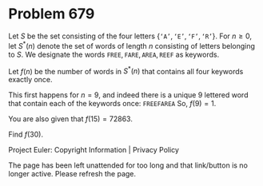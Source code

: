 #   Problem 679

   Let $S$ be the set consisting of the four letters
   $\{\texttt{`A'},\texttt{`E'},\texttt{`F'},\texttt{`R'}\}$.
   For $n\ge 0$, let $S^*(n)$ denote the set of words of length $n$
   consisting of letters belonging to $S$.
   We designate the words $\texttt{FREE}, \texttt{FARE}, \texttt{AREA},
   \texttt{REEF}$ as keywords.

   Let $f(n)$ be the number of words in $S^*(n)$ that contains all four
   keywords exactly once.

   This first happens for $n=9$, and indeed there is a unique 9 lettered word
   that contain each of the keywords once: $\texttt{FREEFAREA}$
   So, $f(9)=1$.

   You are also given that $f(15)=72863$.

   Find $f(30)$.

   Project Euler: Copyright Information | Privacy Policy

   The page has been left unattended for too long and that link/button is no
   longer active. Please refresh the page.
